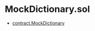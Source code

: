 # MockDictionary.sol

<!-- START_INDEX -->
- [contract.MockDictionary](./contract.MockDictionary.md)

<!-- END_INDEX -->
